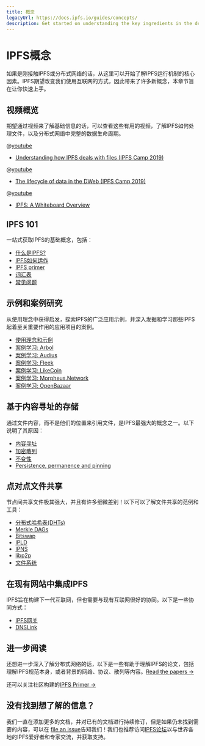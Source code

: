 ```yaml
---
title: 概念
legacyUrl: https://docs.ipfs.io/guides/concepts/
description: Get started on understanding the key ingredients in the decentralized web and how IPFS works.
---
```


# IPFS概念

如果是刚接触IPFS或分布式网络的话，从这里可以开始了解IPFS运行机制的核心因素。IPFS期望改变我们使用互联网的方式，因此带来了许多新概念，本章节旨在让你快速上手。

## 视频概览

期望通过视频来了解基础信息的话，可以查看这些有用的视频，了解IPFS如何处理文件，以及分布式网络中完整的数据生命周期。

@[youtube](Z5zNPwMDYGg)

- [Understanding how IPFS deals with files (IPFS Camp 2019)](https://youtu.be/Z5zNPwMDYGg)

@[youtube](fLUq0RkiTBA)

- [The lifecycle of data in the DWeb (IPFS Camp 2019)](https://youtu.be/fLUq0RkiTBA)

@[youtube](J-drqD2UebM)

- [IPFS: A Whiteboard Overview](https://www.youtube.com/watch?v=J-drqD2UebM)

## IPFS 101

一站式获取IPFS的基础概念，包括：

- [什么是IPFS?](/concepts/what-is-ipfs/)
- [IPFS如何运作](/concepts/how-ipfs-works/)
- [IPFS primer](https://dweb-primer.ipfs.io/)
- [词汇表](/concepts/glossary/)
- [常见问题](/concepts/faq/)

## 示例和案例研究

从使用理念中获得启发，探索IPFS的广泛应用示例，并深入发掘和学习那些IPFS起着至关重要作用的应用项目的案例。

- [使用理念和示例](/concepts/usage-ideas-examples/)
- [案例学习: Arbol](/concepts/case-study-arbol/)
- [案例学习: Audius](/concepts/case-study-audius/)
- [案例学习: Fleek](/concepts/case-study-fleek/)
- [案例学习: LikeCoin](/concepts/case-study-likecoin/)
- [案例学习: Morpheus.Network](/concepts/case-study-morpheus/)
- [案例学习: OpenBazaar](/concepts/case-study-openbazaar/)

## 基于内容寻址的存储

通过文件内容，而不是他们的位置来引用文件，是IPFS最强大的概念之一。以下说明了其原因：

- [内容寻址](/concepts/content-addressing/)
- [加密散列](/concepts/hashing/)
- [不变性](/concepts/immutability/)
- [Persistence, permanence and pinning](/concepts/persistence/)

## 点对点文件共享

节点间共享文件极其强大，并且有许多细微差别！以下可以了解文件共享的范例和工具：

- [分布式哈希表(DHTs)](/concepts/dht/)
- [Merkle DAGs](/concepts/merkle-dag/)
- [Bitswap](/concepts/bitswap/)
- [IPLD](/concepts/ipld/)
- [IPNS](/concepts/ipns/)
- [libp2p](/concepts/libp2p/)
- [文件系统](/concepts/file-systems/)

## 在现有网站中集成IPFS

IPFS旨在构建下一代互联网，但也需要与现有互联网很好的协同。以下是一些协同方式：

- [IPFS网关](/concepts/ipfs-gateway/)
- [DNSLink](/concepts/dnslink/)

## 进一步阅读

还想进一步深入了解分布式网络的话，以下是一些有助于理解IPFS的论文，包括理解IPFS规范本身，或者背景的网络、协议、散列等内容。[Read the papers →](/concepts/further-reading/academic-papers)

还可以关注社区构建的[IPFS Primer →](https://dweb-primer.ipfs.io/)

## 没有找到想了解的信息？

我们一直在添加更多的文档，并对已有的文档进行持续修订，但是如果仍未找到需要的内容，可以在
[file an issue](https://github.com/ipfs/ipfs-docs/issues/new?assignees=&labels=OKR+3%3A+Content+Improvement%2C+docs-ipfs&template=content-request.md&title=%5BCONTENT+REQUEST%5D+%28add+your+title+here%21%29)告知我们！我们也推荐访问[IPFS论坛](https://discuss.ipfs.io/)以与世界各地的IPFS爱好者和专家交流，并获取支持。

